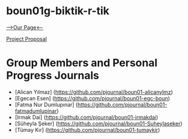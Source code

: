 # boun01g-biktik-r-tik

[-->Our Page<--](https://pjournal.github.io/boun01g-biktik-r-tik/)

[Project Proposal](https://pjournal.github.io/boun01g-biktik-r-tik/Project-Proposal.html)
# Group Members and Personal Progress Journals
- [Alican Yılmaz] (https://github.com/pjournal/boun01-alicanylmz)
- [Egecan Esen] (https://github.com/pjournal/boun01-egc-boun)
- [Fatma Nur Dumlupınar] (https://github.com/pjournal/boun01-fatmadumlupinar)
- [Irmak Dai] (https://github.com/pjournal/boun01-irmakdai)
- [Süheyla Şeker] (https://github.com/pjournal/boun01-Suheylaseker)
- [Tümay Kır] (https://github.com/pjournal/boun01-tumaykir)
